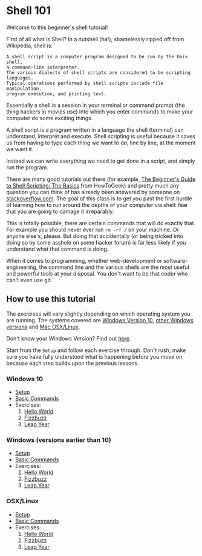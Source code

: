 # Shell 101

Welcome to this beginner's shell tutorial!

First of all what is Shell? In a nutshell (ha!), shamelessly ripped off from Wikipedia, shell is:
```
A shell script is a computer program designed to be run by the Unix shell,
a command-line interpreter.
The various dialects of shell scripts are considered to be scripting languages.
Typical operations performed by shell scripts include file manipulation,
program execution, and printing text.
```
Essentially a shell is a session in your terminal or command prompt (the thing hackers in movies use)
into which you enter commands to make your computer do some exciting things.

A shell script is a program written in a language the shell (terminal) can understand, interpret and execute.
Shell scripting is useful because it saves us from having to type each thing we want to do, line by line, at
the moment we want it.

Instead we can write everything we need to get done in a script, and simply run the program.

There are many good tutorials out there (for example, [The Beginner's Guide to Shell Scripting: The Basics](http://www.howtogeek.com/67469/the-beginners-guide-to-shell-scripting-the-basics/#) from HowToGeek)
and pretty much any question you can think of has already been answered by someone on [stackoverflow.com](http://stackoverflow.com/).
The goal of this class is to get you past the first hurdle of learning how to run around the depths of your
computer via shell: fear that you are going to damage it irreparably.

This is totally possible, there are certain commands that will do exactly that. For example you should never
ever run `rm -rf /` on your machine. Or anyone else's, please. But doing that accidentally (or being tricked into
doing so by some asshole on some hacker forum) is far less likely if you understand what that command is doing.

When it comes to programming, whether web-development or software-engineering, the command line and the various shells
are the most useful and powerful tools at your disposal. You don't want to be that coder who can't even use git.


## How to use this tutorial

The exercises will vary slightly depending on which operating system you are running. The systems covered are
[Windows Version 10](https://github.com/fouralarmfire/shell-tutorial#windows-10), [other Windows versions](https://github.com/fouralarmfire/shell-tutorial#windows-versions-earlier-than-10) and [Mac OSX/Linux](https://github.com/fouralarmfire/shell-tutorial#osxlinux).

Don't know your Windows Version? Find out [here](https://www.lifewire.com/what-version-of-windows-do-i-have-2624927).

Start from the `Setup` and follow each exercise through. Don't rush; make sure you have fully understood what is
happening before you move on because each step builds upon the previous lessons.

### Windows 10
- [Setup](https://github.com/fouralarmfire/shell-tutorial/blob/master/windows/setup.md#windows-10)
- [Basic Commands](https://github.com/fouralarmfire/shell-tutorial/blob/master/osx_and_linux/basics.md)
- Exercises:
  1. [Hello World](https://github.com/fouralarmfire/shell-tutorial/blob/master/osx_and_linux/exercises/hello_world.md)
  2. [Fizzbuzz](https://github.com/fouralarmfire/shell-tutorial/blob/master/osx_and_linux/exercises/fizzbuzz.md)
  3. [Leap Year](https://github.com/fouralarmfire/shell-tutorial/blob/master/osx_and_linux/exercises/leap_year.md)


### Windows (versions earlier than 10)
- [Setup](https://github.com/fouralarmfire/shell-tutorial/blob/master/windows/setup.md#windows--v10)
- [Basic Commands](https://github.com/fouralarmfire/shell-tutorial/blob/master/windows/basics.md)
- Exercises:
  1. [Hello World](https://github.com/fouralarmfire/shell-tutorial/blob/master/windows/exercises/hello_world.md)
  2. [Fizzbuzz](https://github.com/fouralarmfire/shell-tutorial/blob/master/windows/exercises/fizzbuzz.md)
  3. [Leap Year](https://github.com/fouralarmfire/shell-tutorial/blob/master/windows/exercises/leap_year.md)


### OSX/Linux
- [Setup](https://github.com/fouralarmfire/shell-tutorial/blob/master/osx_and_linux/setup.md)
- [Basic Commands](https://github.com/fouralarmfire/shell-tutorial/blob/master/osx_and_linux/basics.md)
- Exercises:
  1. [Hello World](https://github.com/fouralarmfire/shell-tutorial/blob/master/osx_and_linux/exercises/hello_world.md)
  2. [Fizzbuzz](https://github.com/fouralarmfire/shell-tutorial/blob/master/osx_and_linux/exercises/fizzbuzz.md)
  3. [Leap Year](https://github.com/fouralarmfire/shell-tutorial/blob/master/osx_and_linux/exercises/leap_year.md)
